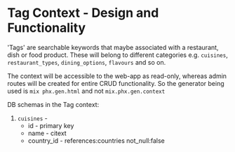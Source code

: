 # Tag Context - Design and Functionality

'Tags' are searchable keywords that maybe associated with a restaurant, dish or food product. These will belong to different categories e.g. `cuisines`, `restaurant_types`, `dining_options`, `flavours` and so on.

The context will be accessible to the web-app as read-only, whereas admin routes will be created for entire CRUD functionality. So the generator being used is `mix phx.gen.html` and not `mix.phx.gen.context`

DB schemas in the Tag context:
1. `cuisines` - 
    - id - primary key
    - name - citext
    - country_id - references:countries not_null:false
